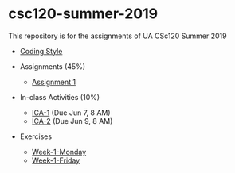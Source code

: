 # csc120-summer-2019
This repository is for the assignments of UA CSc120 Summer 2019

* [Coding Style](https://github.com/philoL/csc120-summer-2019-assignments/blob/master/coding-style.md#csc-120-programming-style)

* Assignments (45%)
	* [Assignment 1](https://github.com/philoL/csc120-summer-2019-assignments/blob/master/week-1/week-1.md#csc-120-summer-2019-assginment-1)

* In-class Activities (10%)
	* [ICA-1](https://github.com/philoL/csc120-summer-2019-assignments/blob/master/ICA/ica1.pdf) (Due Jun 7, 8 AM)
	* [ICA-2](https://github.com/philoL/csc120-summer-2019-assignments/blob/master/ICA/ica2.pdf) (Due Jun 9, 8 AM)

* Exercises
	* [Week-1-Monday](exercises/ex-python-review-1.pdf)
	* [Week-1-Friday](exercises/ex-topdown.pdf)